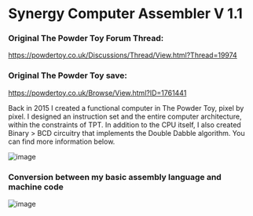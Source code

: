 # Synergy Computer Assembler V 1.1
### Original The Powder Toy Forum Thread:
https://powdertoy.co.uk/Discussions/Thread/View.html?Thread=19974
### Original The Powder Toy save:
https://powdertoy.co.uk/Browse/View.html?ID=1761441

Back in 2015 I created a functional computer in The Powder Toy, pixel by pixel. I designed an instruction set and
the entire computer architecture, within the constraints of TPT. In addition to the CPU itself, I also created
Binary > BCD circuitry that implements the Double Dabble algorithm. You can find more information below.

![image](https://github.com/user-attachments/assets/93c80d00-4e6e-498b-bc75-d51e833367ca)

### Conversion between my basic assembly language and machine code

![image](https://github.com/user-attachments/assets/6532f4f7-6c6d-48e9-a43c-a068b3771259)



